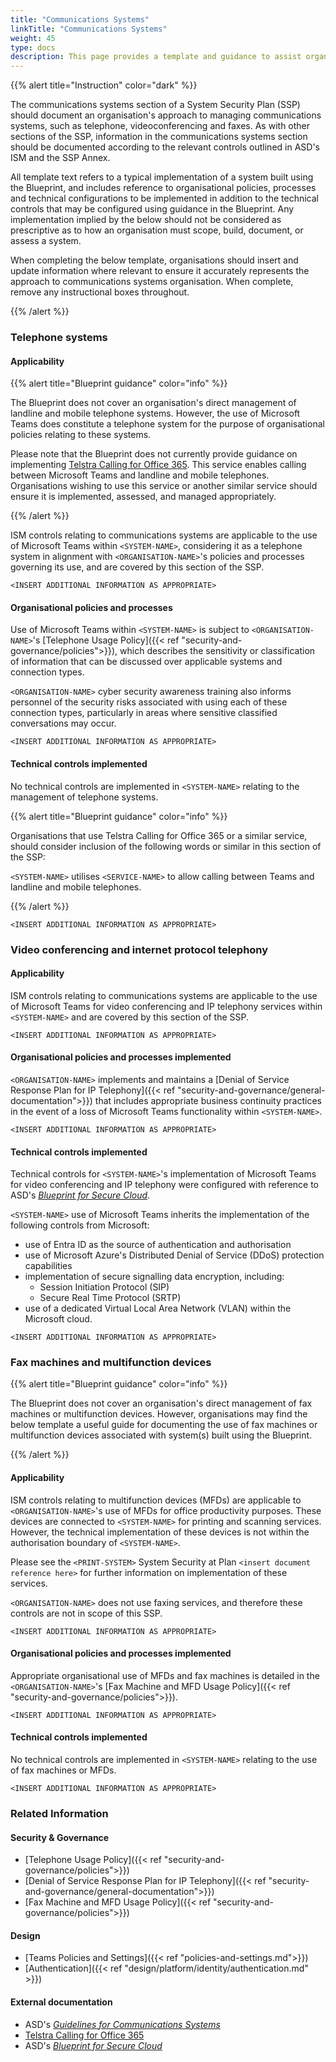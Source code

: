 ```yaml
---
title: "Communications Systems"
linkTitle: "Communications Systems"
weight: 45
type: docs
description: This page provides a template and guidance to assist organisations in documenting their approach to managing communications systems associated with their system(s) built on ASD's Blueprint for Secure Cloud.
---
```


{{% alert title="Instruction" color="dark" %}}

The communications systems section of a System Security Plan (SSP) should document an organisation's approach to managing communications systems, such as telephone, videoconferencing and faxes. As with other sections of the SSP, information in the communications systems section should be documented according to the relevant controls outlined in ASD's ISM and the SSP Annex. 

All template text refers to a typical implementation of a system built using the Blueprint, and includes reference to organisational policies, processes and technical configurations to be implemented in addition to the technical controls that may be configured using guidance in the Blueprint. Any implementation implied by the below should not be considered as prescriptive as to how an organisation must scope, build, document, or assess a system.

When completing the below template, organisations should insert and update information where relevant to ensure it accurately represents the approach to communications systems organisation. When complete, remove any instructional boxes throughout. 

{{% /alert %}}

### Telephone systems

#### Applicability

{{% alert title="Blueprint guidance" color="info" %}}

The Blueprint does not cover an organisation's direct management of landline and mobile telephone systems. However, the use of Microsoft Teams does constitute a telephone system for the purpose of organisational policies relating to these systems.
  
Please note that the Blueprint does not currently provide guidance on implementing [Telstra Calling for Office 365](https://www.telstra.com.au/small-business/business-software/telstra-calling-for-office-365). This service enables calling between Microsoft Teams and landline and mobile telephones. Organisations wishing to use this service or another similar service should ensure it is implemented, assessed, and managed appropriately.

{{% /alert %}}

ISM controls relating to communications systems are applicable to the use of Microsoft Teams within `<SYSTEM-NAME>`, considering it as a telephone system in alignment with `<ORGANISATION-NAME>`'s policies and processes governing its use, and are covered by this section of the SSP.

`<INSERT ADDITIONAL INFORMATION AS APPROPRIATE>`

#### Organisational policies and processes

Use of Microsoft Teams within `<SYSTEM-NAME>` is subject to `<ORGANISATION-NAME>`'s [Telephone Usage Policy]({{< ref "security-and-governance/policies">}}), which describes the sensitivity or classification of information that can be discussed over applicable systems and connection types.

`<ORGANISATION-NAME>` cyber security awareness training also informs personnel of the security risks associated with using each of these connection types, particularly in areas where sensitive classified conversations may occur.

`<INSERT ADDITIONAL INFORMATION AS APPROPRIATE>`

#### Technical controls implemented

No technical controls are implemented in `<SYSTEM-NAME>` relating to the management of telephone systems.

{{% alert title="Blueprint guidance" color="info" %}}

Organisations that use Telstra Calling for Office 365 or a similar service, should consider inclusion of the following words or similar in this section of the SSP: 

`<SYSTEM-NAME>` utilises `<SERVICE-NAME>` to allow calling between Teams and landline and mobile telephones. 

{{% /alert %}}

`<INSERT ADDITIONAL INFORMATION AS APPROPRIATE>`

### Video conferencing and internet protocol telephony

#### Applicability

ISM controls relating to communications systems are applicable to the use of Microsoft Teams for video conferencing and IP telephony services within `<SYSTEM-NAME>` and are covered by this section of the SSP.

`<INSERT ADDITIONAL INFORMATION AS APPROPRIATE>`

#### Organisational policies and processes implemented

`<ORGANISATION-NAME>` implements and maintains a [Denial of Service Response Plan for IP Telephony]({{< ref "security-and-governance/general-documentation">}}) that includes appropriate business continuity practices in the event of a loss of Microsoft Teams functionality within `<SYSTEM-NAME>`.

`<INSERT ADDITIONAL INFORMATION AS APPROPRIATE>`

#### Technical controls implemented

Technical controls for `<SYSTEM-NAME>`'s implementation of Microsoft Teams for video conferencing and IP telephony were configured with reference to ASD's [*Blueprint for Secure Cloud*](https://blueprint.asd.gov.au).

`<SYSTEM-NAME>` use of Microsoft Teams inherits the implementation of the following controls from Microsoft:

- use of Entra ID as the source of authentication and authorisation
- use of Microsoft Azure's Distributed Denial of Service (DDoS) protection capabilities
- implementation of secure signalling data encryption, including:
  - Session Initiation Protocol (SIP) 
  - Secure Real Time Protocol (SRTP)
- use of a dedicated Virtual Local Area Network (VLAN) within the Microsoft cloud.

`<INSERT ADDITIONAL INFORMATION AS APPROPRIATE>`

### Fax machines and multifunction devices

{{% alert title="Blueprint guidance" color="info" %}}

The Blueprint does not cover an organisation's direct management of fax machines or multifunction devices. However, organisations may find the below template a useful guide for documenting the use of fax machines or multifunction devices associated with system(s) built using the Blueprint.

{{% /alert %}}

#### Applicability

ISM controls relating to multifunction devices (MFDs) are applicable to `<ORGANISATION-NAME>`'s use of MFDs for office productivity purposes. These devices are connected to `<SYSTEM-NAME>` for printing and scanning services. However, the technical implementation of these devices is not within the authorisation boundary of `<SYSTEM-NAME>`.

Please see the `<PRINT-SYSTEM>` System Security at Plan `<insert document reference here>` for further information on implementation of these services.

`<ORGANISATION-NAME>` does not use faxing services, and therefore these controls are not in scope of this SSP.

`<INSERT ADDITIONAL INFORMATION AS APPROPRIATE>`

#### Organisational policies and processes implemented

Appropriate organisational use of MFDs and fax machines is detailed in the `<ORGANISATION-NAME>`'s [Fax Machine and MFD Usage Policy]({{< ref "security-and-governance/policies">}}).

`<INSERT ADDITIONAL INFORMATION AS APPROPRIATE>`

#### Technical controls implemented

No technical controls are implemented in `<SYSTEM-NAME>` relating to the use of fax machines or MFDs.

`<INSERT ADDITIONAL INFORMATION AS APPROPRIATE>`

### Related Information

#### Security & Governance

- [Telephone Usage Policy]({{< ref "security-and-governance/policies">}})
- [Denial of Service Response Plan for IP Telephony]({{< ref "security-and-governance/general-documentation">}})
- [Fax Machine and MFD Usage Policy]({{< ref "security-and-governance/policies">}})

#### Design

- [Teams Policies and Settings]({{< ref "policies-and-settings.md">}})
- [Authentication]({{< ref "design/platform/identity/authentication.md" >}})

#### External documentation

- ASD's [*Guidelines for Communications Systems*](https://www.cyber.gov.au/resources-business-and-government/essential-cyber-security/ism/cyber-security-guidelines/guidelines-communications-systems)
- [Telstra Calling for Office 365](https://www.telstra.com.au/small-business/business-software/telstra-calling-for-office-365)
- ASD's [*Blueprint for Secure Cloud*](https://blueprint.asd.gov.au)